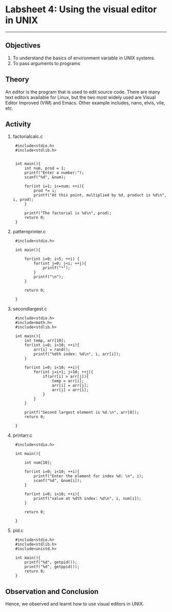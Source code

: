 # Labsheet 4: Using the visual editor in UNIX

___

## Objectives

1. To understand the basics of environment variable in UNIX systems.
2. To pass arguments to programs

## Theory  
  
An editor is the program that is used to edit source code. There are many text editors available for Linux, but the two most widely used are Visual Editor Improved (VIM) and Emacs. Other example includes, nano, elvis, vile, etc. 

## Activity

1. factorialcalc.c

        #include<stdio.h>
        #include<stdlib.h>


        int main(){
            int num, prod = 1;
            printf("Enter a number:");
            scanf("%d", &num);
            
            for(int i=1; i<=num; ++i){
                prod *= i;
                printf("At this point, multiplied by %d, product is %d\n", i, prod);
            }

            printf("The factorial is %d\n", prod);
            return 0;
        }

2. patternprinter.c

        #include<stdio.h>

        int main(){
            
            for(int i=0; i<5; ++i) {
                for(int j=0; j<i; ++j){
                    printf("*");
                }
                printf("\n");
            }

            return 0;

        }

3. secondlargest.c

        #include<stdio.h>
        #include<math.h>
        #include<stdlib.h>

        int main(){
            int temp, arr[10];
            for(int i=0; i<10; ++i){
                arr[i] = rand();
                printf("%dth index: %d\n", i, arr[i]);
            }

            for(int i=0; i<10; ++i){
                for(int j=i+1; j<10; ++j){
                    if(arr[i] > arr[j]){
                        temp = arr[i];
                        arr[i] = arr[j];
                        arr[j] = arr[i];
                    }
                }
            }

            printf("Second largest element is %d.\n", arr[8]);
            return 0;
            
        }

4. printarr.c

        #include<stdio.h>

        int main(){
	
	        int num[10];

            for(int i=0; i<10; ++i){
                printf("Enter the element for index %d: \n", i);
                scanf("%d", &num[i]);
            }

            for(int i=0; i<10; ++i){
                printf("value at %dth index: %d\n", i, num[i]);
            }

            return 0;
            
        }

5. pid.c

        #include<stdio.h>
        #include<stdlib.h>
        #include<unistd.h>

        int main(){
            printf("%d", getpid());
            printf("%d", getppid());
            return 0;
        }

## Observation and Conclusion

Hence, we observed and learnt how to use visual editors in UNIX.
